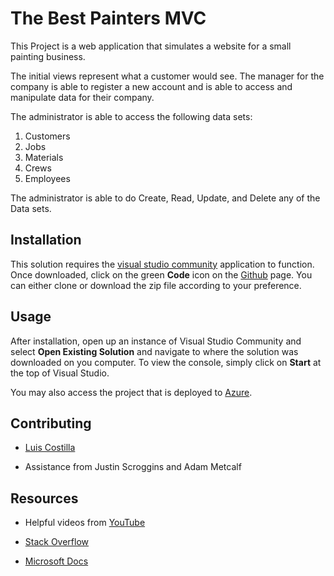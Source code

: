 
# The Best Painters MVC

This Project is a web application that simulates a website for a small painting business.  

The initial views represent what a customer would see. The manager for the company is able to register a new account and is able to access and manipulate data for their company.

The administrator is able to access the following data sets:

1. Customers
2. Jobs
3. Materials
4. Crews
5. Employees

The administrator is able to do Create, Read, Update, and Delete any of the Data sets.

## Installation
This solution requires the [visual studio community](https://visualstudio.microsoft.com/vs/community/) application to function.
Once downloaded, click on the green **Code** icon on the [Github](https://github.com/lcostilla287/TheBestPainters) page.
You can either clone or download the zip file according to your preference.


## Usage
After installation, open up an instance of Visual Studio Community and select **Open Existing Solution** and navigate to where the solution was downloaded on you computer.
To view the console, simply click on **Start** at the top of Visual Studio.
 
 You may also access the project that is deployed to [Azure](https://thebestpaintersmvc.azurewebsites.net/).
  
## Contributing

- [Luis Costilla](https://github.com/lcostilla287)

- Assistance from Justin Scroggins and Adam Metcalf 

## Resources

- Helpful videos from [YouTube](https://www.youtube.com/user/IAmTimCorey)

- [Stack Overflow](https://stackoverflow.com/)

- [Microsoft Docs](https://docs.microsoft.com/en-us/)
